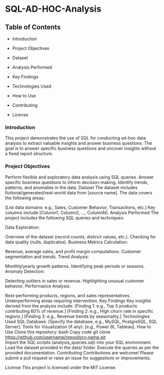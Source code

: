 # SQL-AD-HOC-Analysis

## Table of Contents
* Introduction
- Project Objectives
+ Dataset
* Analysis Performed
- Key Findings
+ Technologies Used
* How to Use
- Contributing
+ License </br>
### Introduction
This project demonstrates the use of SQL for conducting ad-hoc data analysis to extract valuable insights and answer business questions. The goal is to answer specific business questions and uncover insights without a fixed report structure.

### Project Objectives
Perform flexible and exploratory data analysis using SQL queries.
Answer specific business questions to inform decision-making.
Identify trends, patterns, and anomalies in the data.
Dataset
The dataset includes fictional/generated/real-world data from [source name]. The data covers the following areas:

[List data domains: e.g., Sales, Customer Behavior, Transactions, etc.]
Key columns include [Column1, Column2, ..., ColumnN].
Analysis Performed
The project includes the following SQL queries and techniques:

Data Exploration:

Overview of the dataset (record counts, distinct values, etc.).
Checking for data quality (nulls, duplicates).
Business Metrics Calculation:

Revenue, average sales, and profit margin computations.
Customer segmentation and trends.
Trend Analysis:

Monthly/yearly growth patterns.
Identifying peak periods or seasons.
Anomaly Detection:

Detecting outliers in sales or revenue.
Highlighting unusual customer behavior.
Performance Analysis:

Best-performing products, regions, and sales representatives.
Underperforming areas requiring intervention.
Key Findings
Key insights derived from the analysis include:
[Finding 1: e.g., Top 5 products contributing 60% of revenue.]
[Finding 2: e.g., High churn rate in specific regions.]
[Finding 3: e.g., Revenue trends by seasonality.]
Technologies Used
SQL Database: [Specify the database, e.g., MySQL, PostgreSQL, SQL Server].
Tools for Visualization (if any): [e.g., Power BI, Tableau].
How to Use
Clone this repository:
bash
Copy code
git clone https://github.com/username/repository-name.git  
Import the SQL scripts (analysis_queries.sql) into your SQL environment.
Load the dataset provided in the data/ folder.
Execute the queries as per the provided documentation.
Contributing
Contributions are welcome! Please submit a pull request or raise an issue for suggestions or improvements.

License
This project is licensed under the MIT License.

